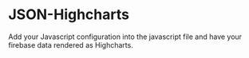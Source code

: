 # JSON-Highcharts
Add your Javascript configuration into the javascript file and have your firebase data rendered as Highcharts.
